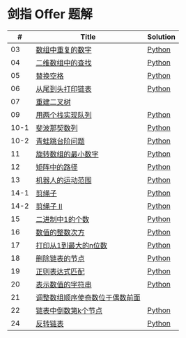 # 剑指 Offer 题解

| # | Title | Solution |
|---| ----- | -------- |
|03|[数组中重复的数字]|[Python](./python-leetcode/sw_03.py)|
|04|[二维数组中的查找]|[Python](./python-leetcode/sw_04.py)|
|05|[替换空格]|[Python](./python-leetcode/sw_05.py)|
|06|[从尾到头打印链表]|[Python](./python-leetcode/sw_06.py)|
|07|[重建二叉树]||
|09|[用两个栈实现队列]|[Python](./python-leetcode/sw_09.py)|
|10-1|[斐波那契数列]|[Python](./python-leetcode/sw_10_1.py)|
|10-2|[青蛙跳台阶问题]|[Python](./python-leetcode/sw_10_2.py)|
|11|[旋转数组的最小数字]|[Python](./python-leetcode/sw_11.py)|
|12|[矩阵中的路径]|[Python](./python-leetcode/sw_12.py)|
|13|[机器人的运动范围]|[Python](./python-leetcode/sw_13.py)|
|14-1|[剪绳子]|[Python](./python-leetcode/sw_14_1.py)|
|14-2|[剪绳子 II]|[Python](./python-leetcode/sw_14_1.py)|
|15|[二进制中1的个数]|[Python](./python-leetcode/sw_15.py)|
|16|[数值的整数次方]|[Python](./python-leetcode/sw_16.py)|
|17|[打印从1到最大的n位数]|[Python](./python-leetcode/sw_17.py)|
|18|[删除链表的节点]|[Python](./python-leetcode/sw_18.py)|
|19|[正则表达式匹配]|[Python](./python-leetcode/sw_19.py)|
|20|[表示数值的字符串]|[Python](./python-leetcode/sw_20.py)|
|21|[调整数组顺序使奇数位于偶数前面]||
|22|[链表中倒数第k个节点]|[Python](./python-leetcode/sw_22.py)|
|24|[反转链表]|[Python](./python-leetcode/sw_24.py)|


[数组中重复的数字]: https://leetcode-cn.com/problems/shu-zu-zhong-zhong-fu-de-shu-zi-lcof/
[二维数组中的查找]: https://leetcode-cn.com/problems/er-wei-shu-zu-zhong-de-cha-zhao-lcof/
[替换空格]: https://leetcode-cn.com/problems/ti-huan-kong-ge-lcof/
[从尾到头打印链表]: https://leetcode-cn.com/problems/cong-wei-dao-tou-da-yin-lian-biao-lcof/
[重建二叉树]: https://leetcode-cn.com/problems/zhong-jian-er-cha-shu-lcof/
[用两个栈实现队列]: https://leetcode-cn.com/problems/yong-liang-ge-zhan-shi-xian-dui-lie-lcof/
[斐波那契数列]: https://leetcode-cn.com/problems/fei-bo-na-qi-shu-lie-lcof/
[青蛙跳台阶问题]: https://leetcode-cn.com/problems/qing-wa-tiao-tai-jie-wen-ti-lcof/
[旋转数组的最小数字]: https://leetcode-cn.com/problems/xuan-zhuan-shu-zu-de-zui-xiao-shu-zi-lcof/
[矩阵中的路径]: https://leetcode-cn.com/problems/ju-zhen-zhong-de-lu-jing-lcof/
[机器人的运动范围]: https://leetcode-cn.com/problems/ji-qi-ren-de-yun-dong-fan-wei-lcof/
[剪绳子]: https://leetcode-cn.com/problems/jian-sheng-zi-lcof/
[剪绳子 II]: https://leetcode-cn.com/problems/jian-sheng-zi-ii-lcof/
[二进制中1的个数]: https://leetcode-cn.com/problems/er-jin-zhi-zhong-1de-ge-shu-lcof/
[数值的整数次方]: https://leetcode-cn.com/problems/shu-zhi-de-zheng-shu-ci-fang-lcof/
[打印从1到最大的n位数]: https://leetcode-cn.com/problems/da-yin-cong-1dao-zui-da-de-nwei-shu-lcof/
[删除链表的节点]: https://leetcode-cn.com/problems/shan-chu-lian-biao-de-jie-dian-lcof/
[正则表达式匹配]: https://leetcode-cn.com/problems/zheng-ze-biao-da-shi-pi-pei-lcof
[表示数值的字符串]: https://leetcode-cn.com/problems/biao-shi-shu-zhi-de-zi-fu-chuan-lcof
[调整数组顺序使奇数位于偶数前面]: https://leetcode-cn.com/problems/diao-zheng-shu-zu-shun-xu-shi-qi-shu-wei-yu-ou-shu-qian-mian-lcof
[链表中倒数第k个节点]: https://leetcode-cn.com/problems/lian-biao-zhong-dao-shu-di-kge-jie-dian-lcof
[反转链表]: https://leetcode-cn.com/problems/fan-zhuan-lian-biao-lcof



